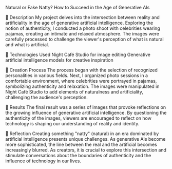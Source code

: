 Natural or Fake Natty? How to Succeed in the Age of Generative AIs

📒 Description
My project delves into the intersection between reality and artificiality in the age of generative artificial intelligence. Exploring the notion of authenticity, I conducted a photo shoot with celebrities wearing pajamas, creating an intimate and relaxed atmosphere. The images were carefully processed to challenge the viewer's perception of what is natural and what is artificial.

🤖 Technologies Used
Night Café Studio for image editing
Generative artificial intelligence models for creative inspiration

🧐 Creation Process
The process began with the selection of recognized personalities in various fields. Next, I organized photo sessions in a comfortable environment, where celebrities were portrayed in pajamas, symbolizing authenticity and relaxation. The images were manipulated in Night Café Studio to add elements of naturalness and artificiality, challenging the audience's perception.

🚀 Results
The final result was a series of images that provoke reflections on the growing influence of generative artificial intelligence. By questioning the authenticity of the images, viewers are encouraged to reflect on how technology is shaping our understanding of reality and identity.

💭 Reflection
Creating something "natty" (natural) in an era dominated by artificial intelligence presents unique challenges. As generative AIs become more sophisticated, the line between the real and the artificial becomes increasingly blurred. As creators, it is crucial to explore this intersection and stimulate conversations about the boundaries of authenticity and the influence of technology in our lives.


